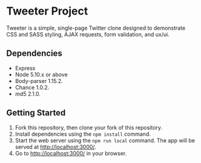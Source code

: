 # Tweeter Project

Tweeter is a simple, single-page Twitter clone designed to demonstrate CSS and SASS styling, AJAX requests, form validation, and ux/ui.


## Dependencies

- Express
- Node 5.10.x or above
- Body-parser 1.15.2.
- Chance 1.0.2.
- md5 2.1.0.



## Getting Started

1. Fork this repository, then clone your fork of this repository.
2. Install dependencies using the `npm install` command.
3. Start the web server using the `npm run local` command. The app will be served at <http://localhost:3000/>.
4. Go to <http://localhost:3000/> in your browser.

